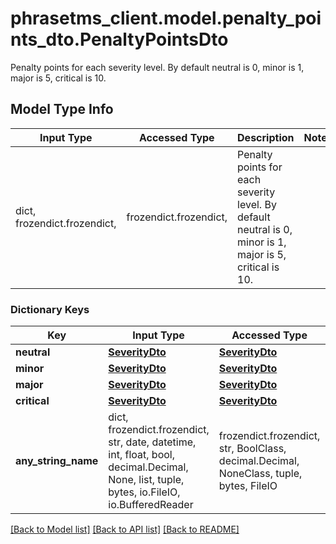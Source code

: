 # phrasetms_client.model.penalty_points_dto.PenaltyPointsDto

Penalty points for each severity level. By default neutral is 0, minor is 1, major is 5, critical is 10.

## Model Type Info

| Input Type                   | Accessed Type          | Description                                                                                              | Notes |
| ---------------------------- | ---------------------- | -------------------------------------------------------------------------------------------------------- | ----- |
| dict, frozendict.frozendict, | frozendict.frozendict, | Penalty points for each severity level. By default neutral is 0, minor is 1, major is 5, critical is 10. |

### Dictionary Keys

| Key                 | Input Type                                                                                                                                  | Accessed Type                                                                           | Description                                                        | Notes      |
| ------------------- | ------------------------------------------------------------------------------------------------------------------------------------------- | --------------------------------------------------------------------------------------- | ------------------------------------------------------------------ | ---------- |
| **neutral**         | [**SeverityDto**](SeverityDto.md)                                                                                                           | [**SeverityDto**](SeverityDto.md)                                                       |                                                                    | [optional] |
| **minor**           | [**SeverityDto**](SeverityDto.md)                                                                                                           | [**SeverityDto**](SeverityDto.md)                                                       |                                                                    | [optional] |
| **major**           | [**SeverityDto**](SeverityDto.md)                                                                                                           | [**SeverityDto**](SeverityDto.md)                                                       |                                                                    | [optional] |
| **critical**        | [**SeverityDto**](SeverityDto.md)                                                                                                           | [**SeverityDto**](SeverityDto.md)                                                       |                                                                    | [optional] |
| **any_string_name** | dict, frozendict.frozendict, str, date, datetime, int, float, bool, decimal.Decimal, None, list, tuple, bytes, io.FileIO, io.BufferedReader | frozendict.frozendict, str, BoolClass, decimal.Decimal, NoneClass, tuple, bytes, FileIO | any string name can be used but the value must be the correct type | [optional] |

[[Back to Model list]](../../README.md#documentation-for-models) [[Back to API list]](../../README.md#documentation-for-api-endpoints) [[Back to README]](../../README.md)
